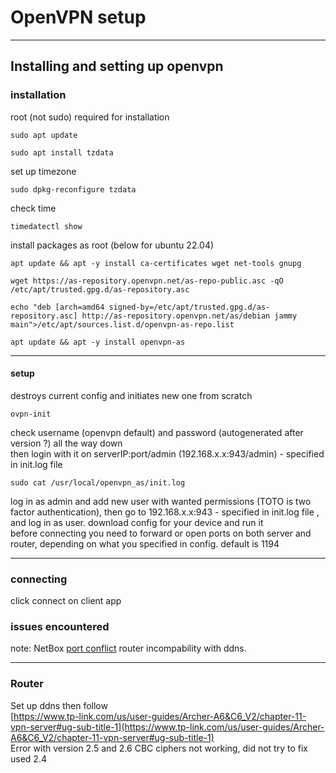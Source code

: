# OpenVPN setup
---
## Installing and setting up openvpn

### installation

root (not sudo) required for installation  
```
sudo apt update
```
```
sudo apt install tzdata
```  
  
set up timezone  
```
sudo dpkg-reconfigure tzdata
```  
  
check time  
```
timedatectl show
``` 
  
install packages as root (below for ubuntu 22.04)   
```
apt update && apt -y install ca-certificates wget net-tools gnupg
```  
```
wget https://as-repository.openvpn.net/as-repo-public.asc -qO /etc/apt/trusted.gpg.d/as-repository.asc
```  
```
echo "deb [arch=amd64 signed-by=/etc/apt/trusted.gpg.d/as-repository.asc] http://as-repository.openvpn.net/as/debian jammy main">/etc/apt/sources.list.d/openvpn-as-repo.list
```  
```
apt update && apt -y install openvpn-as
```  
---
#### setup

destroys current config and initiates new one from scratch
```
ovpn-init
```

check username (openvpn default) and password (autogenerated after version ?) all the way down  
then login with it on serverIP:port/admin (192.168.x.x:943/admin) - specified in init.log file
```
sudo cat /usr/local/openvpn_as/init.log
```  

log in as admin and add new user with wanted permissions (TOTO is two factor authentication),
then go to 192.168.x.x:943 - specified in init.log file , and log in as user. download config for your device and run it  
before connecting you need to forward or open ports on both server and router, depending on what you specified in config. default is 1194

---
### connecting
click connect on client app

### issues encountered
note: NetBox [port conflict](#NetBox) 
router incompability with ddns.

---

### Router
Set up ddns then follow  
[https://www.tp-link.com/us/user-guides/Archer-A6&C6_V2/chapter-11-vpn-server#ug-sub-title-1](https://www.tp-link.com/us/user-guides/Archer-A6&C6_V2/chapter-11-vpn-server#ug-sub-title-1)  
Error with version 2.5 and 2.6 CBC ciphers not working, did not try to fix used 2.4  
